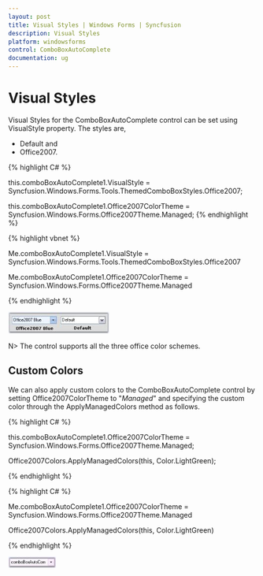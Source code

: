 ```yaml
---
layout: post
title: Visual Styles | Windows Forms | Syncfusion
description: Visual Styles
platform: windowsforms
control: ComboBoxAutoComplete
documentation: ug
---
```


# Visual Styles

Visual Styles for the ComboBoxAutoComplete control can be set using VisualStyle property. The styles are,

* Default and 
* Office2007. 



{% highlight C# %}



this.comboBoxAutoComplete1.VisualStyle = Syncfusion.Windows.Forms.Tools.ThemedComboBoxStyles.Office2007;

this.comboBoxAutoComplete1.Office2007ColorTheme = Syncfusion.Windows.Forms.Office2007Theme.Managed;
{% endhighlight %}



{% highlight vbnet %}



Me.comboBoxAutoComplete1.VisualStyle = Syncfusion.Windows.Forms.Tools.ThemedComboBoxStyles.Office2007

Me.comboBoxAutoComplete1.Office2007ColorTheme = Syncfusion.Windows.Forms.Office2007Theme.Managed

{% endhighlight %}


![](ComboBoxAutoComplete-Images/Overview_img51.jpeg)




N> The control supports all the three office color schemes.

## Custom Colors

We can also apply custom colors to the ComboBoxAutoComplete control by setting Office2007ColorTheme to "_Managed_" and specifying the custom color through the ApplyManagedColors method as follows.


{% highlight C# %}


this.comboBoxAutoComplete1.Office2007ColorTheme = Syncfusion.Windows.Forms.Office2007Theme.Managed;

Office2007Colors.ApplyManagedColors(this, Color.LightGreen);

{% endhighlight %}




{% highlight C# %}


Me.comboBoxAutoComplete1.Office2007ColorTheme = Syncfusion.Windows.Forms.Office2007Theme.Managed

Office2007Colors.ApplyManagedColors(this, Color.LightGreen)

{% endhighlight %}


![](ComboBoxAutoComplete-Images/Overview_img53.jpeg)
